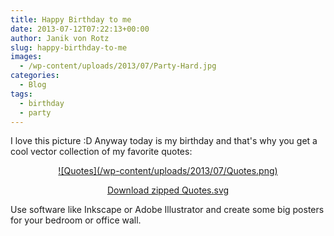 ```yaml
---
title: Happy Birthday to me
date: 2013-07-12T07:22:13+00:00
author: Janik von Rotz
slug: happy-birthday-to-me
images:
  - /wp-content/uploads/2013/07/Party-Hard.jpg
categories:
  - Blog
tags:
  - birthday
  - party
---
```

I love this picture :D Anyway today is my birthday and that's why you get a cool vector collection of my favorite quotes:

<p style="text-align: center;"><a href="/wp-content/uploads/2013/07/Quotes.zip">![Quotes](/wp-content/uploads/2013/07/Quotes.png)</a></p>

<p style="text-align: center;"><a class="btn" href="/wp-content/uploads/2013/07/Quotes.zip">Download zipped Quotes.svg</a></p>

<p style="text-align: left;">Use software like Inkscape or Adobe Illustrator and create some big posters for your bedroom or office wall.</p>